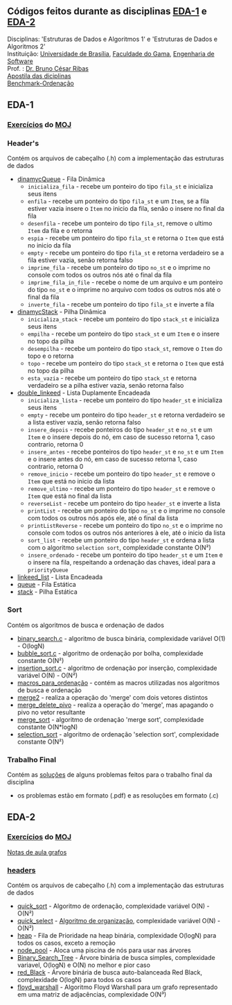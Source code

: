 ## Códigos feitos durante as disciplinas [EDA-1](https://www.brunoribas.com.br/aed1/2022-2/) e [EDA-2](https://www.brunoribas.com.br/eda2/2023-1/)
Disciplinas: 'Estruturas de Dados e Algoritmos 1' e 'Estruturas de Dados e Algoritmos 2'  
Instituição: [Universidade de Brasília](https://international.unb.br/), [Faculdade do Gama](https://fga.unb.br/), [Engenharia de Software](http://software.unb.br)  
Prof. : [Dr. Bruno César Ribas](https://www.brunoribas.com.br/)  
[Apostila das diciplinas](https://www.brunoribas.com.br/apostila-eda/)  
[Benchmark-Ordenação](https://github.com/bcribas/benchmark-ordenacao)  

## EDA-1

### [Exercícios](eda1/exercises/) do [MOJ](https://moj.naquadah.com.br/)

### Header's
Contém os arquivos de cabeçalho (.h) com a implementação das estruturas de dados
- [dinamycQueue](eda1/Header's/dinamycQueue.h) - Fila Dinâmica
    - `inicializa_fila` - recebe um ponteiro do tipo `fila_st` e inicializa seus itens
    - `enfila` - recebe um ponteiro do tipo `fila_st` e um `Item`, se a fila estiver vazia insere o `Item` no inicio da fila, senão o insere no final da fila
    - `desenfila` - recebe um ponteiro do tipo `fila_st`, remove o ultimo `Item` da fila e o retorna
    - `espia` - recebe um ponteiro do tipo `fila_st` e retorna o `Item` que está no inicio da fila
    - `empty` - recebe um ponteiro do tipo `fila_st` e retorna verdadeiro se a fila estiver vazia, senão retorna falso
    - `imprime_fila` - recebe um ponteiro do tipo `no_st` e o imprime no console com todos os outros nós até o final da fila
    - `imprime_fila_in_file` - recebe o nome de um arquivo e um ponteiro do tipo `no_st` e o imprime no arquivo com todos os outros nós até o final da fila
    - `inverte_fila` - recebe um ponteiro do tipo `fila_st` e inverte a fila
- [dinamycStack](eda1/Header's/dinamycStack.h) - Pilha Dinâmica
    - `inicializa_stack` - recebe um ponteiro do tipo `stack_st` e inicializa seus itens
    - `empilha` - recebe um ponteiro do tipo `stack_st` e um `Item` e o insere no topo da pilha
    - `desempilha` - recebe um ponteiro do tipo `stack_st`, remove o `Item` do topo e o retorna
    - `topo` - recebe um ponteiro do tipo `stack_st` e retorna o `Item` que está no topo da pilha
    - `esta_vazia` - recebe um ponteiro do tipo `stack_st` e retorna verdadeiro se a pilha estiver vazia, senão retorna falso
- [double_linkeed](eda1/Header's/double_linkeed.h) - Lista Duplamente Encadeada
    - `inicializa_lista` - recebe um ponteiro do tipo `header_st` e inicializa seus itens
    - `empty` - recebe um ponteiro do tipo `header_st` e retorna verdadeiro se a lista estiver vazia, senão retorna falso
    - `insere_depois` - recebe ponteiros do tipo `header_st` e `no_st` e um `Item` e o insere depois do nó, em caso de sucesso retorna 1, caso contrario, retorna 0
    - `insere_antes` - recebe ponteiros do tipo `header_st` e `no_st` e um `Item` e o insere antes do nó, em caso de sucesso retorna 1, caso contrario, retorna 0
    - `remove_inicio` - recebe um ponteiro do tipo `header_st` e remove o `Item` que está no inicio da lista
    - `remove_ultimo` - recebe um ponteiro do tipo `header_st` e remove o `Item` que está no final da lista
    - `reverseList` - recebe um ponteiro do tipo `header_st` e inverte a lista
    - `printList` - recebe um ponteiro do tipo `no_st` e o imprime no console com todos os outros nós após ele, até o final da lista
    - `printListReverse` - recebe um ponteiro do tipo `no_st` e o imprime no console com todos os outros nós anteriores à ele, até o inicio da lista
    - `sort_list` - recebe um ponteiro do tipo `header_st` e ordena a lista com o algoritmo `selection sort`, complexidade constante O(N²)
    - `insere_ordenado` - recebe um ponteiro do tipo `header_st` e um `Item` e o insere na fila, respeitando a ordenação das chaves, ideal para a `priorityQueue`
- [linkeed_list](eda1/Header's/linkeed_list.h) - Lista Encadeada
- [queue](eda1/Header's/queue.h) - Fila Estática
- [stack](eda1/Header's/stack.h) - Pilha Estática

### Sort
Contém os algoritmos de busca e ordenação de dados
- [binary_search.c](eda1/Sort/binary_search.h) - algoritmo de busca binária, complexidade variável O(1) - O(logN)
- [bubble_sort.c](eda1/Sort/bubble_sort.h) - algoritmo de ordenação por bolha, complexidade constante O(N²)
- [insertion_sort.c](eda1/Sort/insertion_sort.h) - algoritmo de ordenação por inserção, complexidade variável O(N) - O(N²)
- [macros_para_ordenação](eda1/Sort/macros_para_ordenação.h) - contém as macros utilizadas nos algoritmos de busca e ordenação
- [merge2](eda1/Sort/merge2.h) - realiza a operação do 'merge' com dois vetores distintos
- [merge_delete_pivo](eda1/Sort/merge_delete_pivo.h) - realiza a operação do 'merge', mas apagando o pivo no vetor resultante
- [merge_sort](eda1/Sort/merge_sort.h) - algoritmo de ordenação 'merge sort', complexidade constante O(N*logN)
- [selection_sort](eda1/Sort/selection_sort.h) - algoritmo de ordenação 'selection sort', complexidade constante O(N²)

### Trabalho Final
Contém as [soluções](eda1/Trabalho-Final/) de alguns problemas feitos para o trabalho final da disciplina
- os problemas estão em formato (.pdf) e as resoluções em formato (.c)

## EDA-2

### [Exercícios](eda2/exercises/) do [MOJ](https://moj.naquadah.com.br/)

[Notas de aula grafos](eda2/Notas%20de%20Aula%20Graphs.pdf)

### [headers](eda2/headers/)
Contém os arquivos de cabeçalho (.h) com a implementação das estruturas de dados
- [quick_sort](eda2/headers/quick_sort.h) - Algoritmo de ordenação, complexidade variável O(N) - O(N²)
- [quick_select](eda2/headers/quick_select.h) - [Algoritmo de organização](https://www.youtube.com/watch?v=st8qo4RNS2I&pp=ygUYYnJ1bm8gcmliYXMgcXVpY2sgc2VsZWN0), complexidade variável O(N) - O(N²)
- [heap](eda2/headers/heap.h) - Fila de Prioridade na heap binária, complexidade O(logN) para todos os casos, exceto a remoção
- [node_pool](eda2/headers/node_pool.h) - Aloca uma piscina de nós para usar nas árvores
- [Binary_Search_Tree](eda2/headers/bst.h) - Árvore binária de busca simples, complexidade variavel, O(logN) e O(N) no melhor e pior caso  
- [red_Black](eda2/headers/Red_Black.h) - Árvore binária de busca auto-balanceada Red Black, complexidade O(logN) para todos os casos
- [floyd_warshall](eda2/headers/floyd_warshall.c) - Algoritmo Floyd Warshall para um grafo representado em uma matriz de adjacências, complexidade O(N³)  
